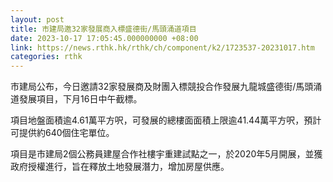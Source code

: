 ```yaml
---
layout: post
title: 市建局邀32家發展商入標盛德街/馬頭涌道項目
date: 2023-10-17 17:05:45.000000000 +08:00
link: https://news.rthk.hk/rthk/ch/component/k2/1723537-20231017.htm
categories: rthk
---
```


市建局公布，今日邀請32家發展商及財團入標競投合作發展九龍城盛德街/馬頭涌道發展項目，下月16日中午截標。

項目地盤面積逾4.61萬平方呎，可發展的總樓面面積上限逾41.44萬平方呎，預計可提供約640個住宅單位。

項目是市建局2個公務員建屋合作社樓宇重建試點之一，於2020年5月開展，並獲政府授權進行，旨在釋放土地發展潛力，增加房屋供應。
